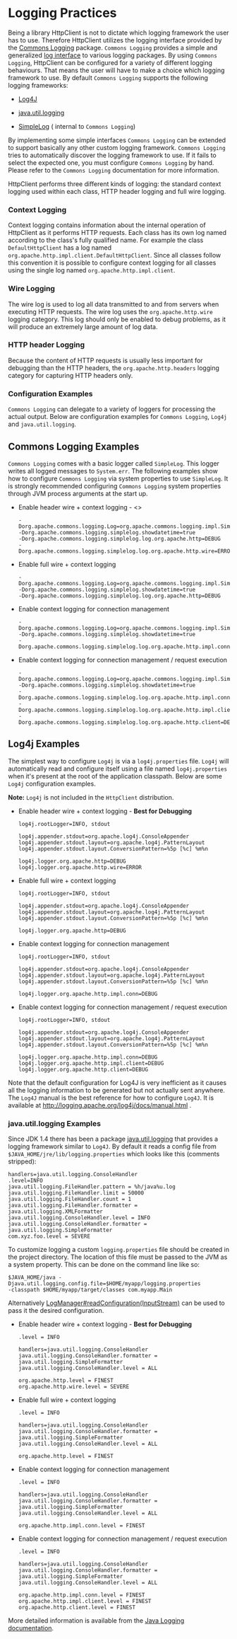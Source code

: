 <!--
    Licensed to the Apache Software Foundation (ASF) under one
    or more contributor license agreements.  See the NOTICE file
    distributed with this work for additional information
    regarding copyright ownership.  The ASF licenses this file
    to you under the Apache License, Version 2.0 (the
    "License"); you may not use this file except in compliance
    with the License.  You may obtain a copy of the License at

      http://www.apache.org/licenses/LICENSE-2.0

    Unless required by applicable law or agreed to in writing,
    software distributed under the License is distributed on an
    "AS IS" BASIS, WITHOUT WARRANTIES OR CONDITIONS OF ANY
    KIND, either express or implied.  See the License for the
    specific language governing permissions and limitations
    under the License.
-->

Logging Practices
=================

Being a library HttpClient is not to dictate which logging framework the user has to use. Therefore HttpClient utilizes
the logging interface provided by the
[Commons Logging](http://commons.apache.org/logging/) package. `Commons Logging` provides a simple and generalized
[log interface](http://commons.apache.org/logging/commons-logging-1.0.4/docs/apidocs/) to various logging packages. By
using `Commons Logging`, HttpClient can be configured for a variety of different logging behaviours. That means the user
will have to make a choice which logging framework to use. By default `Commons Logging` supports the following logging
frameworks:

* [Log4J](http://logging.apache.org/log4j/docs/index.html)

* [java.util.logging](http://docs.oracle.com/javase/7/docs/api/java/util/logging/package-summary.html)

* [SimpleLog](http://commons.apache.org/logging/commons-logging-1.0.4/docs/apidocs/org/apache/commons/logging/impl/SimpleLog.html) (
  internal to `Commons Logging`)

By implementing some simple interfaces `Commons Logging` can be extended to support basically any other custom logging
framework. `Commons Logging` tries to automatically discover the logging framework to use. If it fails to select the
expected one, you must configure `Commons Logging` by hand. Please refer to the `Commons Logging`
documentation for more information.

HttpClient performs three different kinds of logging: the standard context logging used within each class, HTTP header
logging and full wire logging.

### Context Logging

Context logging contains information about the internal operation of HttpClient as it performs HTTP requests. Each class
has its own log named according to the class's fully qualified name. For example the class `DefaultHttpClient` has a log
named
`org.apache.http.impl.client.DefaultHttpClient`. Since all classes follow this convention it is possible to configure
context logging for all classes using the single log named
`org.apache.http.impl.client`.

### Wire Logging

The wire log is used to log all data transmitted to and from servers when executing HTTP requests. The wire log uses
the `org.apache.http.wire` logging category. This log should only be enabled to debug problems, as it will produce an
extremely large amount of log data.

### HTTP header Logging

Because the content of HTTP requests is usually less important for debugging than the HTTP headers,
the `org.apache.http.headers` logging category for capturing HTTP headers only.

### Configuration Examples

`Commons Logging` can delegate to a variety of loggers for processing the actual output. Below are configuration
examples for `Commons Logging`, `Log4j` and
`java.util.logging`.

## Commons Logging Examples

`Commons Logging` comes with a basic logger called `SimpleLog`. This logger writes all logged messages to `System.err`.
The following examples show how to configure
`Commons Logging` via system properties to use `SimpleLog`. It is strongly recommended configuring `Commons Logging`
system properties through JVM process arguments at the start up.

* Enable header wire + context logging - <<Best for Debugging>>

  ```
  -Dorg.apache.commons.logging.Log=org.apache.commons.logging.impl.SimpleLog
  -Dorg.apache.commons.logging.simplelog.showdatetime=true
  -Dorg.apache.commons.logging.simplelog.log.org.apache.http=DEBUG
  -Dorg.apache.commons.logging.simplelog.log.org.apache.http.wire=ERROR
  ```

* Enable full wire + context logging

   ```
  -Dorg.apache.commons.logging.Log=org.apache.commons.logging.impl.SimpleLog
  -Dorg.apache.commons.logging.simplelog.showdatetime=true
  -Dorg.apache.commons.logging.simplelog.log.org.apache.http=DEBUG
  ```

* Enable context logging for connection management

  ```
  -Dorg.apache.commons.logging.Log=org.apache.commons.logging.impl.SimpleLog
  -Dorg.apache.commons.logging.simplelog.showdatetime=true
  -Dorg.apache.commons.logging.simplelog.log.org.apache.http.impl.conn=DEBUG
  ```

* Enable context logging for connection management / request execution

  ```
  -Dorg.apache.commons.logging.Log=org.apache.commons.logging.impl.SimpleLog
  -Dorg.apache.commons.logging.simplelog.showdatetime=true
  -Dorg.apache.commons.logging.simplelog.log.org.apache.http.impl.conn=DEBUG
  -Dorg.apache.commons.logging.simplelog.log.org.apache.http.impl.client=DEBUG
  -Dorg.apache.commons.logging.simplelog.log.org.apache.http.client=DEBUG
  ```

## Log4j Examples

The simplest way to configure `Log4j` is via a `log4j.properties` file. `Log4j` will automatically read and configure
itself using a file named `log4j.properties` when it's present at the root of the application classpath. Below are
some `Log4j` configuration examples.

**Note:** `Log4j` is not included in the `HttpClient` distribution.

* Enable header wire + context logging - **Best for Debugging**

  ```
  log4j.rootLogger=INFO, stdout
  
  log4j.appender.stdout=org.apache.log4j.ConsoleAppender
  log4j.appender.stdout.layout=org.apache.log4j.PatternLayout
  log4j.appender.stdout.layout.ConversionPattern=%5p [%c] %m%n
  
  log4j.logger.org.apache.http=DEBUG
  log4j.logger.org.apache.http.wire=ERROR
  ```

* Enable full wire + context logging

  ```
  log4j.rootLogger=INFO, stdout
  
  log4j.appender.stdout=org.apache.log4j.ConsoleAppender
  log4j.appender.stdout.layout=org.apache.log4j.PatternLayout
  log4j.appender.stdout.layout.ConversionPattern=%5p [%c] %m%n
  
  log4j.logger.org.apache.http=DEBUG
  ```

* Enable context logging for connection management

  ```
  log4j.rootLogger=INFO, stdout
  
  log4j.appender.stdout=org.apache.log4j.ConsoleAppender
  log4j.appender.stdout.layout=org.apache.log4j.PatternLayout
  log4j.appender.stdout.layout.ConversionPattern=%5p [%c] %m%n
  
  log4j.logger.org.apache.http.impl.conn=DEBUG
  ```

* Enable context logging for connection management / request execution

  ```
  log4j.rootLogger=INFO, stdout
  
  log4j.appender.stdout=org.apache.log4j.ConsoleAppender
  log4j.appender.stdout.layout=org.apache.log4j.PatternLayout
  log4j.appender.stdout.layout.ConversionPattern=%5p [%c] %m%n
  
  log4j.logger.org.apache.http.impl.conn=DEBUG
  log4j.logger.org.apache.http.impl.client=DEBUG
  log4j.logger.org.apache.http.client=DEBUG
  ```

Note that the default configuration for Log4J is very inefficient as it causes all the logging information to be
generated but not actually sent anywhere. The `Log4J` manual is the best reference for how to configure `Log4J`. It is
available at http://logging.apache.org/log4j/docs/manual.html .

### java.util.logging Examples

Since JDK 1.4 there has been a package
[java.util.logging](http://docs.oracle.com/javase/7/docs/api/java/util/logging/package-summary.html) that provides a
logging framework similar to `Log4J`. By default it reads a config file from `$JAVA_HOME/jre/lib/logging.properties`
which looks like this (comments stripped):

```
handlers=java.util.logging.ConsoleHandler
.level=INFO
java.util.logging.FileHandler.pattern = %h/java%u.log
java.util.logging.FileHandler.limit = 50000
java.util.logging.FileHandler.count = 1
java.util.logging.FileHandler.formatter = java.util.logging.XMLFormatter
java.util.logging.ConsoleHandler.level = INFO
java.util.logging.ConsoleHandler.formatter = java.util.logging.SimpleFormatter
com.xyz.foo.level = SEVERE
```

To customize logging a custom `logging.properties` file should be created in the project directory. The location of this
file must be passed to the JVM as a system property. This can be done on the command line like so:

```
$JAVA_HOME/java -Djava.util.logging.config.file=$HOME/myapp/logging.properties
-classpath $HOME/myapp/target/classes com.myapp.Main
```

Alternatively [LogManager#readConfiguration(InputStream)](http://docs.oracle.com/javase/7/docs/api/java/util/logging/LogManager.html#readConfiguration(java.io.InputStream))
can be used to pass it the desired configuration.

* Enable header wire + context logging - **Best for Debugging**

  ```
  .level = INFO
  
  handlers=java.util.logging.ConsoleHandler
  java.util.logging.ConsoleHandler.formatter = java.util.logging.SimpleFormatter
  java.util.logging.ConsoleHandler.level = ALL
  
  org.apache.http.level = FINEST
  org.apache.http.wire.level = SEVERE
  ```

* Enable full wire + context logging

  ```
  .level = INFO
  
  handlers=java.util.logging.ConsoleHandler
  java.util.logging.ConsoleHandler.formatter = java.util.logging.SimpleFormatter
  java.util.logging.ConsoleHandler.level = ALL
  
  org.apache.http.level = FINEST
  ```

* Enable context logging for connection management

  ```
  .level = INFO
  
  handlers=java.util.logging.ConsoleHandler
  java.util.logging.ConsoleHandler.formatter = java.util.logging.SimpleFormatter
  java.util.logging.ConsoleHandler.level = ALL
  
  org.apache.http.impl.conn.level = FINEST
  ```

* Enable context logging for connection management / request execution

  ```
  .level = INFO
  
  handlers=java.util.logging.ConsoleHandler
  java.util.logging.ConsoleHandler.formatter = java.util.logging.SimpleFormatter
  java.util.logging.ConsoleHandler.level = ALL
  
  org.apache.http.impl.conn.level = FINEST
  org.apache.http.impl.client.level = FINEST
  org.apache.http.client.level = FINEST
  ```

More detailed information is available from the
[Java Logging documentation](http://docs.oracle.com/javase/7/docs/technotes/guides/logging/overview.html).